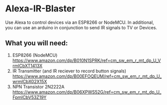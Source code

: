 # Alexa-IR-Blaster
Use Alexa to control devices via an ESP8266 or NodeMCU. In additional, you can use an arduino in conjunction to send IR signals to TV or Devices.

## What you will need:
  1. ESP8266 (NodeMCU) https://www.amazon.com/dp/B010N1SPRK/ref=cm_sw_em_r_mt_dp_U_VrmlCbXT1413X
  2. IR Transmitter (and IR reciever to record button signals) https://www.amazon.com/dp/B00EFOQEUM/ref=cm_sw_em_r_mt_dp_U_wrmlCbX02X15X
  3. NPN Transistor 2N2222A https://www.amazon.com/dp/B06XPWS52G/ref=cm_sw_em_r_mt_dp_U_FpmlCbV53Z19Y
  

